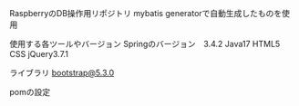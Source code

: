 RaspberryのDB操作用リポジトリ
mybatis generatorで自動生成したものを使用

使用する各ツールやバージョン Springのバージョン　3.4.2 Java17 HTML5 CSS jQuery3.7.1

ライブラリ bootstrap@5.3.0

pomの設定
